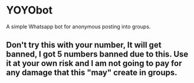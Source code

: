 # YOYObot
A simple Whatsapp bot for anonymous posting into groups.

## Don't try this with your number, It will get banned, I got 5 numbers banned due to this. Use it at your own risk and I am not going to pay for any damage that this "may" create in groups.
